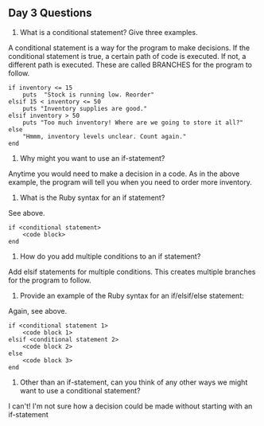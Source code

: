 ## Day 3 Questions

1. What is a conditional statement? Give three examples.  

A conditional statement is a way for the program to make decisions. If the conditional statement is true, a certain path of code is executed. If not, a different path is executed. These are called BRANCHES for the program to follow.  

    if inventory <= 15  
        puts  "Stock is running low. Reorder"
    elsif 15 < inventory <= 50
        puts "Inventory supplies are good."
    elsif inventory > 50
        puts "Too much inventory! Where are we going to store it all?"
    else
        "Hmmm, inventory levels unclear. Count again."
    end

1. Why might you want to use an if-statement?  

Anytime you would need to make a decision in a code. As in the above example, the program will tell you when you need to order more inventory.

1. What is the Ruby syntax for an if statement?  

See above.

    if <conditional statement>
        <code block>
    end   


1. How do you add multiple conditions to an if statement?  

Add elsif statements for multiple conditions. This creates multiple branches for the program to follow.

1. Provide an example of the Ruby syntax for an if/elsif/else statement:  

Again, see above.

    if <conditional statement 1>
        <code block 1>
    elsif <conditional statement 2>
        <code block 2>
    else
        <code block 3>
    end

1. Other than an if-statement, can you think of any other ways we might want to use a conditional statement?  

I can't! I'm not sure how a decision could be made without starting with an if-statement 
